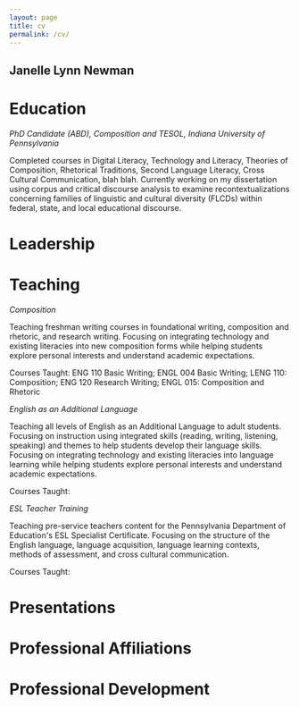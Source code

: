```yaml
---
layout: page
title: cv
permalink: /cv/
---
```


## **Janelle Lynn Newman**

# **Education**

*PhD Candidate (ABD), Composition and TESOL, Indiana University of Pennsylvania*

Completed courses in Digital Literacy, Technology and Literacy, Theories of Composition, Rhetorical Traditions, Second Language Literacy, Cross Cultural Communication, blah blah. Currently working on my dissertation using corpus and critical discourse analysis to examine recontextualizations concerning families of linguistic and cultural diversity (FLCDs) within federal, state, and local educational discourse.

# **Leadership**

# **Teaching**

*Composition*

Teaching freshman writing courses in foundational writing, composition and rhetoric, and research writing. Focusing on integrating technology and existing literacies into new composition forms while helping students explore personal interests and understand academic expectations. 

Courses Taught: ENG 110 Basic Writing; ENGL 004 Basic Writing; LENG 110: Composition; ENG 120 Research Writing; ENGL 015: Composition and Rhetoric

*English as an Additional Language*

Teaching all levels of English as an Additional Language to adult students. Focusing on instruction using integrated skills (reading, writing, listening, speaking) and themes to help students develop their language skills. Focusing on integrating technology and existing literacies into language learning while helping students explore personal interests and understand academic expectations.

Courses Taught: 

*ESL Teacher Training*

Teaching pre-service teachers content for the Pennsylvania Department of Education's ESL Specialist Certificate.  Focusing on the structure of the English language, language acquisition, language learning contexts, methods of assessment, and cross cultural communication.

Courses Taught: 

# **Presentations**

# **Professional Affiliations**

# **Professional Development**




